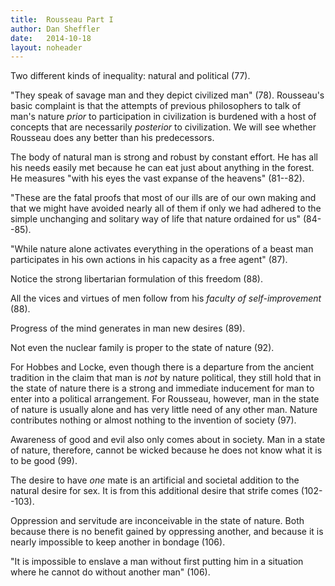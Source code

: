 ```yaml
---
title:	Rousseau Part I
author: Dan Sheffler
date:	2014-10-18
layout:	noheader
---
```




Two different kinds of inequality: natural and political (77).

"They speak of savage man and they depict civilized man" (78). Rousseau's basic complaint is that the attempts of previous philosophers to talk of man's nature *prior* to participation in civilization is burdened with a host of concepts that are necessarily *posterior* to civilization. We will see whether Rousseau does any better than his predecessors.

The body of natural man is strong and robust by constant effort. He has all his needs easily met because he can eat just about anything in the forest. He measures "with his eyes the vast expanse of the heavens" (81--82).

"These are the fatal proofs that most of our ills are of our own making and that we might have avoided nearly all of them if only we had adhered to the simple unchanging and solitary way of life that nature ordained for us" (84--85).

"While nature alone activates everything in the operations of a beast man participates in his own actions in his capacity as a free agent" (87).

Notice the strong libertarian formulation of this freedom (88).  

All the vices and virtues of men follow from his *faculty of self-improvement* (88).

Progress of the mind generates in man new desires (89).

Not even the nuclear family is proper to the state of nature (92).

For Hobbes and Locke, even though there is a departure from the ancient tradition in the claim that man is *not* by nature political, they still hold that in the state of nature there is a strong and immediate inducement for man to enter into a political arrangement. For Rousseau, however, man in the state of nature is usually alone and has very little need of any other man. Nature contributes nothing or almost nothing to the invention of society (97).

Awareness of good and evil also only comes about in society. Man in a state of nature, therefore, cannot be wicked because he does not know what it is to be good (99).

The desire to have *one* mate is an artificial and societal addition to the natural desire for sex. It is from this additional desire that strife comes (102--103).

Oppression and servitude are inconceivable in the state of nature. Both because there is no benefit gained by oppressing another, and because it is nearly impossible to keep another in bondage (106).

"It is impossible to enslave a man without first putting him in a situation where he cannot do without another man" (106).



